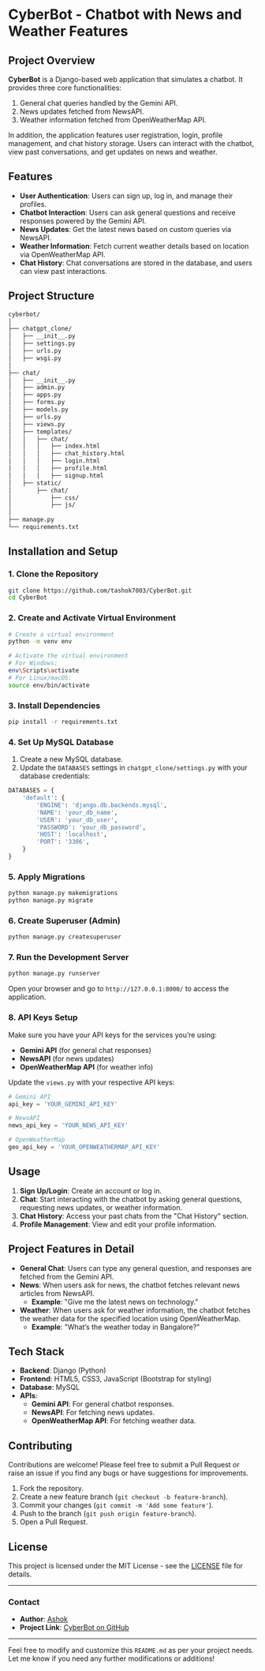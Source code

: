 

# **CyberBot - Chatbot with News and Weather Features**

## **Project Overview**

**CyberBot** is a Django-based web application that simulates a chatbot. It provides three core functionalities:
1. General chat queries handled by the Gemini API.
2. News updates fetched from NewsAPI.
3. Weather information fetched from OpenWeatherMap API.

In addition, the application features user registration, login, profile management, and chat history storage. Users can interact with the chatbot, view past conversations, and get updates on news and weather.

## **Features**

- **User Authentication**: Users can sign up, log in, and manage their profiles.
- **Chatbot Interaction**: Users can ask general questions and receive responses powered by the Gemini API.
- **News Updates**: Get the latest news based on custom queries via NewsAPI.
- **Weather Information**: Fetch current weather details based on location via OpenWeatherMap API.
- **Chat History**: Chat conversations are stored in the database, and users can view past interactions.

## **Project Structure**

```bash
cyberbot/
│
├── chatgpt_clone/
│   ├── __init__.py
│   ├── settings.py
│   ├── urls.py
│   ├── wsgi.py
│
├── chat/
│   ├── __init__.py
│   ├── admin.py
│   ├── apps.py
│   ├── forms.py
│   ├── models.py
│   ├── urls.py
│   ├── views.py
│   ├── templates/
│   │   ├── chat/
│   │   │   ├── index.html
│   │   │   ├── chat_history.html
│   │   │   ├── login.html
│   │   │   ├── profile.html
│   │   │   ├── signup.html
│   ├── static/
│       ├── chat/
│           ├── css/
│           ├── js/
│
├── manage.py
└── requirements.txt
```

## **Installation and Setup**

### 1. **Clone the Repository**

```bash
git clone https://github.com/tashok7003/CyberBot.git
cd CyberBot
```

### 2. **Create and Activate Virtual Environment**

```bash
# Create a virtual environment
python -m venv env

# Activate the virtual environment
# For Windows:
env\Scripts\activate
# For Linux/macOS:
source env/bin/activate
```

### 3. **Install Dependencies**

```bash
pip install -r requirements.txt
```

### 4. **Set Up MySQL Database**

1. Create a new MySQL database.
2. Update the `DATABASES` settings in `chatgpt_clone/settings.py` with your database credentials:

```python
DATABASES = {
    'default': {
        'ENGINE': 'django.db.backends.mysql',
        'NAME': 'your_db_name',
        'USER': 'your_db_user',
        'PASSWORD': 'your_db_password',
        'HOST': 'localhost',
        'PORT': '3306',
    }
}
```

### 5. **Apply Migrations**

```bash
python manage.py makemigrations
python manage.py migrate
```

### 6. **Create Superuser (Admin)**

```bash
python manage.py createsuperuser
```

### 7. **Run the Development Server**

```bash
python manage.py runserver
```

Open your browser and go to `http://127.0.0.1:8000/` to access the application.

### 8. **API Keys Setup**

Make sure you have your API keys for the services you’re using:

- **Gemini API** (for general chat responses)
- **NewsAPI** (for news updates)
- **OpenWeatherMap API** (for weather info)

Update the `views.py` with your respective API keys:

```python
# Gemini API
api_key = 'YOUR_GEMINI_API_KEY'

# NewsAPI
news_api_key = 'YOUR_NEWS_API_KEY'

# OpenWeatherMap
geo_api_key = 'YOUR_OPENWEATHERMAP_API_KEY'
```

## **Usage**

1. **Sign Up/Login**: Create an account or log in.
2. **Chat**: Start interacting with the chatbot by asking general questions, requesting news updates, or weather information.
3. **Chat History**: Access your past chats from the "Chat History" section.
4. **Profile Management**: View and edit your profile information.

## **Project Features in Detail**

- **General Chat**: Users can type any general question, and responses are fetched from the Gemini API.
- **News**: When users ask for news, the chatbot fetches relevant news articles from NewsAPI.
  - **Example**: "Give me the latest news on technology."
- **Weather**: When users ask for weather information, the chatbot fetches the weather data for the specified location using OpenWeatherMap.
  - **Example**: "What’s the weather today in Bangalore?"

## **Tech Stack**

- **Backend**: Django (Python)
- **Frontend**: HTML5, CSS3, JavaScript (Bootstrap for styling)
- **Database**: MySQL
- **APIs**:
  - **Gemini API**: For general chatbot responses.
  - **NewsAPI**: For fetching news updates.
  - **OpenWeatherMap API**: For fetching weather data.

## **Contributing**

Contributions are welcome! Please feel free to submit a Pull Request or raise an issue if you find any bugs or have suggestions for improvements.

1. Fork the repository.
2. Create a new feature branch (`git checkout -b feature-branch`).
3. Commit your changes (`git commit -m 'Add some feature'`).
4. Push to the branch (`git push origin feature-branch`).
5. Open a Pull Request.

## **License**

This project is licensed under the MIT License - see the [LICENSE](LICENSE) file for details.

---

### **Contact**

- **Author**: [Ashok](https://github.com/tashok7003)
- **Project Link**: [CyberBot on GitHub](https://github.com/tashok7003/CyberBot)

---

Feel free to modify and customize this `README.md` as per your project needs. Let me know if you need any further modifications or additions!
